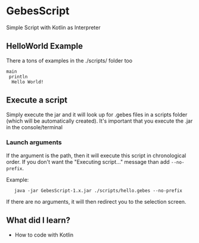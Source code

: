 # GebesScript
 Simple Script with Kotlin as Interpreter
 
 ## HelloWorld Example
 There a tons of examples in the ./scripts/ folder too
 ```
 main
  println
   Hello World!
 ```

 ## Execute a script
 Simply execute the jar and it will look up for .gebes files in a scripts folder (which will be automatically created).
 It's important that you execute the .jar in the console/terminal
 
 ### Launch arguments
 If the argument is the path, then it will execute this script in chronological order.
 If you don't want the "Executing script..." message than add `--no-prefix`.  
 
 Example:
 ```
    java -jar GebesScript-1.x.jar ./scripts/hello.gebes --no-prefix
 ``` 

 If there are no arguments, it will then redirect you to the selection screen.
 
 ## What did I learn?
 * How to code with Kotlin

